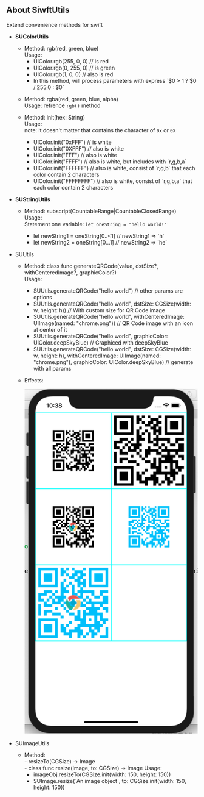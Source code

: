 ## About SiwftUtils

Extend convenience methods for swift

- **SUColorUtils**

	- Method: rgb(red, green, blue)  
	Usage:
		<ul>
		<li>UIColor.rgb(255, 0, 0) // is red</li>
		<li>UIColor.rgb(0, 255, 0) // is green</li>
		<li>UIColor.rgb(1, 0, 0) // also is red</li>
		<li>In this method, will process parameters with express `$0 > 1 ? $0 / 255.0 : $0`</li>
		</ul>
	
	* Method: rgba(red, green, blue, alpha)  
	Usage: refrence `rgb()` method
	
	* Method: init(hex: String)  
	Usage:  
	note: it doesn't matter that contains the character of `0x` or `0X`
		<ul>
		<li>UIColor.init("0xFFF") // is white</li>
		<li>UIColor.init("0XFFF") // also is white </li>
		<li>UIColor.init("FFF") // also is white </li>
		<li>UIColor.init("FFFF") // also is white, but includes with `r,g,b,a`</li>
		<li>UIColor.init("FFFFFF") // also is white, consist of `r,g,b` that each color contain 2 characters</li>
		<li>UIColor.init("FFFFFFFF") // also is white, consist of `r,g,b,a` that each color contain 2 characters</li>
		</ul>

- **SUStringUtils**

	* Method: subscript(CountableRange<Int>|CountableClosedRange<Int>)  
	Usage:  
	Statement one variable: `let oneString = "hello world!"`
		<ul>
		<li>let newString1 = oneString[0..<1] // newString1 => `h` </li>
		<li>let newString2 = oneString[0...1] // newString2 => `he` </li>
		</ul>

- SUUtils

	* Method: class func generateQRCode(value, dstSize?, withCenteredImage?, graphicColor?)  
	Usage: 
		<ul>
			<li>SUUtils.generateQRCode("hello world") // other params are options</li>
			<li>SUUtils.generateQRCode("hello world", dstSize: CGSize(width: w, height: h)) // With custom size for QR Code image</li>
			<li>SUUtils.generateQRCode("hello world", withCenteredImage: UIImage(named: "chrome.png")) // QR Code image with an icon at center of it</li>
			<li>SUUtils.generateQRCode("hello world", graphicColor: UIColor.deepSkyBlue) // Graphiced with deepSkyBlue</li>
			<li>SUUtils.generateQRCode("hello world", dstSize: CGSize(width: w, height: h), withCenteredImage: UIImage(named: "chrome.png"), graphicColor: UIColor.deepSkyBlue) // generate with all params</li>
		</ul>
	
	* Effects:
		<div>
			<img src="./qrcode-effects.png">
		</div>

- SUImageUtils

	* Method:  
	 			- resizeTo(CGSize) -> Image  
				- class func resize(Image, to: CGSize) -> Image
	Usage:
		<ul>
		<li>imageObj.resizeTo(CGSize.init(width: 150, height: 150))</li>
		<li>SUImage.resize(`An image object`, to: CGSize.init(width: 150, height: 150))</li>
		</ul>